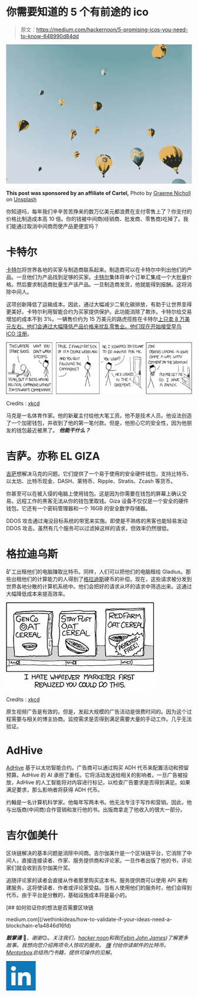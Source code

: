 # 你需要知道的 5 个有前途的 ico

> 原文：<https://medium.com/hackernoon/5-promising-icos-you-need-to-know-648990d84dd>

![](img/05528f8ade4fe996c3ddfb4d8752f8c3.png)

**This post was sponsored by an affiliate of Cartel,** Photo by [Graeme Nicholl](https://unsplash.com/photos/3KEJMfoHoMY?utm_source=unsplash&utm_medium=referral&utm_content=creditCopyText) on [Unsplash](https://unsplash.com/search/photos/trust?utm_source=unsplash&utm_medium=referral&utm_content=creditCopyText)

你知道吗，每年我们辛辛苦苦挣来的数万亿美元都浪费在支付零售上了？你支付的价格比制造成本高 10 倍。你的钱被中间商(经销商、批发商、零售商)吃掉了。我们能通过取消中间商而使产品更便宜吗？

# 卡特尔

[卡特尔](http://www.cartelcoin.io/)将世界各地的买家与制造商联系起来。制造商可以在卡特尔中列出他们的产品。一旦他们为产品找到足够的买家。[卡特尔](http://www.cartelcoin.io/)集体将单个订单汇集成一个大批量价格。然后要求制造商批量生产该产品。一旦制造商发货，他就能得到报酬。这将消除中间人。

这项创新降低了运输成本。因此，通过大幅减少二氧化碳排放，有助于让世界变得更美好。卡特尔利用智能合约为买家提供保护。此功能消除了欺诈。卡特尔给交易增加的成本不到 3%。一辆售价约为 15 万美元的路虎揽胜在卡特尔[上只卖 8 万美元左右。他们会通过大幅降低产品价格来扰乱零售业。他们现在开始接受](http://www.cartelcoin.io/)[早鸟 ICO 注册](http://www.cartelcoin.io/registration/)。

![](img/1b4e223ac9322e21425e08a12beac991.png)

Credits : [xkcd](https://xkcd.com/360/)

马克是一名体育作家。他的新雇主付给他大笔工资。他不是技术人员。他设法创造了一个加密钱包，并收到了他的第一笔付款。但是，他担心它的安全性，因为他朋友的钱包最近被黑了。 ***他能干什么？***

# 吉萨。亦称 EL GIZA

[吉萨](https://www.gizadevice.com/)想解决马克的问题。它们提供了一个易于使用的安全硬件钱包，支持比特币、以太坊、比特币现金、DASH、莱特币、Ripple、Stratis、Zcash 等货币。

你甚至可以在被入侵的电脑上使用钱包。这是因为你需要在钱包的屏幕上确认交易。远程工作的黑客无法从你的钱包里取钱。Giza 设备不仅仅是一个安全的硬件钱包。它还有一个密码管理器和一个 16GB 的安全数字存储器。

DDOS 攻击通过淹没目标系统的带宽来实施。即使是不熟练的黑客也能轻易发动 DDOS 攻击。虽然有几个服务可以过滤掉这样的请求，但效率仍然很低。

# 格拉迪乌斯

矿工出租他们的电脑赚取比特币。同样，人们可以把他们的电脑租给 Gladius。那些出租他们的计算能力的人得到了[格拉迪斯](http://gladius.io/)硬币的补偿。现在，这些请求被分发到世界各地分散的计算机系统中。他们会把好的请求从坏的请求中筛选出来。这通过大幅降低成本来提高效率。

![](img/80de172ea27b0088d4fc3106edcd65da.png)

Credits : [xkcd](https://www.explainxkcd.com/wiki/index.php/641:_Free)

原生视频广告是有效的。但是，发起大规模的广告活动是很费时间的。因为这个过程需要与相关的博主协商。监控需求是否得到满足需要大量的手动工作。几乎无法验证。

# AdHive

[AdHive](https://adhive.tv/?utm_source=topicolist&utm_medium=listing&utm_campaign=ico) 基于以太坊智能合约。广告商可以通过购买 ADH 代币来配置活动和预留预算。AdHive 的 AI 承担了重任。它将活动发送给相关的影响者。一旦广告被投放，AdHive 的人工智能将对内容进行标记，以检查广告要求是否得到满足。如果满足要求，那么影响者将获得 ADH 代币。

约翰是一名计算机科学家。他每年写两本书。他无法专注于写作和营销。因此，他与出版商(中间商)合作营销和发行他的书。出版商拿走了他收入的很大一部分。

# 吉尔伽美什

区块链解决的基本问题是消除中间商。吉尔伽美什是一个区块链平台，它消除了中间人，直接连接读者、作家、服务提供商和评论家。一旦作者出版了他的书，评论家们就会收到吉尔伽美什奖。

追随评论家的读者会直接从作者那里购买这本书。服务提供商可以使用 API 来构建服务，这将使读者、作者或评论家受益。当有人使用他们的服务时，他们会得到代币。由于平台是分散的，基础设施成本将是最小的。

[](/wethinkideas/how-to-validate-if-your-ideas-need-a-blockchain-e1a4846d16fd) [## 如何验证你的想法是否需要区块链

medium.com](/wethinkideas/how-to-validate-if-your-ideas-need-a-blockchain-e1a4846d16fd) 

***鼓掌请*** 👏，*谢谢*😊。*关注我们，*[*hacker noon*](https://hackernoon.com)*和我(*[*Febin John James*](https://medium.com/u/75a616711f4e?source=post_page-----648990d84dd--------------------------------)*)了解更多故事。我想向您介绍两项令人惊叹的服务。* [*赚*](https://earn.com/febin/referral/?a=rzjbj73qc4dhiv6y) *付给你读邮件的比特币。*[*Mentorbox*](https://mentorbox.com/partners?affiliate_id=898086&aff_sub=&aff_sub2=&nopopup=true&noautoplay=false&cookiepreview=false)*总结热门书籍，提供可操作的见解。*

[![](img/4fcf20b20f7ae6d41b1d0e9a70884272.png)](https://www.linkedin.com/in/febinjohnjames/)